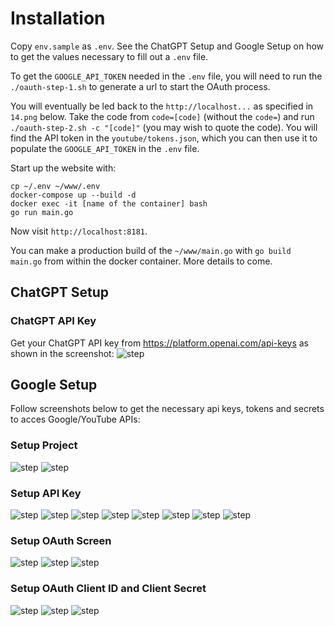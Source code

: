 
# Installation

Copy `env.sample` as `.env`.  See the ChatGPT Setup and Google Setup on how to get the values necessary to fill out a `.env` file.

To get the `GOOGLE_API_TOKEN` needed in the `.env` file, you will need to run the `./oauth-step-1.sh` to generate a url to start the OAuth process.

You will eventually be led back to the `http://localhost...` as specified in `14.png` below.  Take the code from `code=[code]` (without the `code=`) and run `./oauth-step-2.sh -c "[code]"` (you may wish to quote the code).  You will find the API token in the `youtube/tokens.json`, which you can then use it to populate the `GOOGLE_API_TOKEN` in the `.env` file.

Start up the website with:

```
cp ~/.env ~/www/.env
docker-compose up --build -d
docker exec -it [name of the container] bash
go run main.go

```

Now visit `http://localhost:8181`.

You can make a production build of the `~/www/main.go` with `go build main.go` from within the docker container. More details to come.

## ChatGPT Setup

### ChatGPT API Key

Get your ChatGPT API key from https://platform.openai.com/api-keys as shown in the screenshot:
![step](/documentation/chatgpt.png)

## Google Setup

Follow screenshots below to get the necessary api keys, tokens and secrets to acces Google/YouTube APIs:

### Setup Project

![step](/documentation/00.png)
![step](/documentation/01.png)

### Setup API Key

![step](/documentation/02.png)
![step](/documentation/03.png)
![step](/documentation/04.png)
![step](/documentation/05.png)
![step](/documentation/06.png)
![step](/documentation/07.png)
![step](/documentation/08.png)
![step](/documentation/09.png)

### Setup OAuth Screen

![step](/documentation/10.png)
![step](/documentation/11.png)
![step](/documentation/12.png)

### Setup OAuth Client ID and Client Secret

![step](/documentation/13.png)
![step](/documentation/14.png)
![step](/documentation/15.png)
